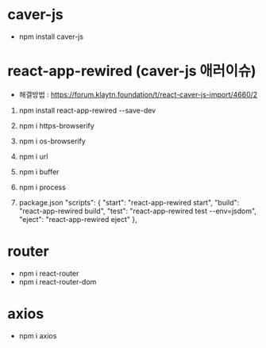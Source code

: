 # caver-js
- npm install caver-js


# react-app-rewired (caver-js 애러이슈)
- 해결방법 : https://forum.klaytn.foundation/t/react-caver-js-import/4660/2
1) npm install react-app-rewired --save-dev
2) npm i https-browserify
3) npm i os-browserify
4) npm i url
5) npm i buffer
6) npm i process

7) package.json
  "scripts": {
    "start": "react-app-rewired start",
    "build": "react-app-rewired build",
    "test": "react-app-rewired test --env=jsdom",
    "eject": "react-app-rewired eject"
    },


# router
- npm i react-router
- npm i react-router-dom

# axios
- npm i axios
